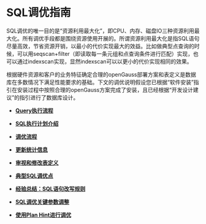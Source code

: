 # SQL调优指南<a name="ZH-CN_TOPIC_0245374542"></a>

SQL调优的唯一目的是“资源利用最大化”，即CPU、内存、磁盘IO三种资源利用最大化。所有调优手段都是围绕资源使用开展的。所谓资源利用最大化是指SQL语句尽量高效，节省资源开销，以最小的代价实现最大的效益。比如做典型点查询的时候，可以用seqscan+filter（即读取每一条元组和点查询条件进行匹配）实现，也可以通过indexscan实现，显然indexscan可以以更小的代价实现相同的效果。

根据硬件资源和客户的业务特征确定合理的openGauss部署方案和表定义是数据库在多数情况下满足性能要求的基础。下文的调优说明假设您已根据“软件安装”指引在安装过程中按照合理的openGauss方案完成了安装，且已经根据“开发设计建议”的指引进行了数据库设计。

-   **[Query执行流程](Query执行流程.md)**  

-   **[SQL执行计划介绍](SQL执行计划介绍.md)**  

-   **[调优流程](调优流程.md)**  

-   **[更新统计信息](更新统计信息.md)**  

-   **[审视和修改表定义](审视和修改表定义.md)**  

-   **[典型SQL调优点](典型SQL调优点.md)**  

-   **[经验总结：SQL语句改写规则](经验总结-SQL语句改写规则.md)**  

-   **[SQL调优关键参数调整](SQL调优关键参数调整.md)**  

-   **[使用Plan Hint进行调优](使用Plan-Hint进行调优.md)**  

